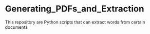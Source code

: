 # Generating_PDFs_and_Extraction
This repository are Python scripts that can extract words from certain documents
